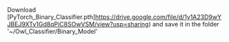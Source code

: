 Download [PyTorch_Binary_Classifier.pth]https://drive.google.com/file/d/1y1A23D9wYJBEJ9XTv1Gd8qPiC8SOwVSM/view?usp=sharing) and save it in the folder '~/Owl_Classifier/Binary_Model'
